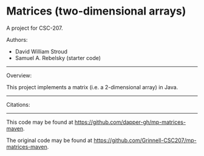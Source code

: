 # Matrices (two-dimensional arrays)

A project for CSC-207.

Authors:

* David William Stroud
* Samuel A. Rebelsky (starter code)

---

Overview:

This project implements a matrix (i.e. a 2-dimensional array) in Java.

---

Citations:

---

This code may be found at <https://github.com/dapper-gh/mp-matrices-maven>. 

The original code may be found at <https://github.com/Grinnell-CSC207/mp-matrices-maven>.
